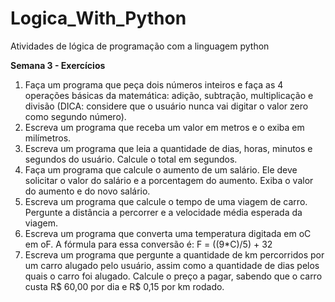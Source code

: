 # Logica_With_Python
Atividades de lógica de programação com a linguagem python

<strong>Semana 3 - Exercícios</strong>

1. Faça um programa que peça dois números inteiros e faça as 4 operações básicas da
matemática: adição, subtração, multiplicação e divisão (DICA: considere que o usuário nunca
vai digitar o valor zero como segundo número).
2. Escreva um programa que receba um valor em metros e o exiba em milímetros.
3. Escreva um programa que leia a quantidade de dias, horas, minutos e segundos do usuário.
Calcule o total em segundos.
4. Faça um programa que calcule o aumento de um salário. Ele deve solicitar o valor do salário
e a porcentagem do aumento. Exiba o valor do aumento e do novo salário.
5. Escreva um programa que calcule o tempo de uma viagem de carro. Pergunte a distância a
percorrer e a velocidade média esperada da viagem.
6. Escreva um programa que converta uma temperatura digitada em oC em oF. A fórmula para
essa conversão é: F = ((9*C)/5) + 32
7. Escreva um programa que pergunte a quantidade de km percorridos por um carro alugado
pelo usuário, assim como a quantidade de dias pelos quais o carro foi alugado. Calcule o
preço a pagar, sabendo que o carro custa R$ 60,00 por dia e R$ 0,15 por km rodado.
